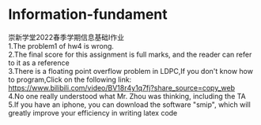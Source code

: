 # Information-fundament 
崇新学堂2022春季学期信息基础I作业  
1.The problem1 of hw4 is wrong.  
2.The final score for this assignment is full marks, and the reader can refer to it as a reference  
3.There is a floating point overflow problem in LDPC,If you don't know how to program,Click on the following link:  
https://www.bilibili.com/video/BV18r4y1q7fj?share_source=copy_web  
4.No one really understood what Mr. Zhou was thinking, including the TA  
5.If you have an iphone, you can download the software "smip", which will greatly improve your efficiency in writing latex code
